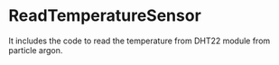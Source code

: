 # ReadTemperatureSensor

It includes the code to read the temperature from DHT22 module from particle argon.
